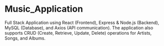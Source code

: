 # Music_Application
Full Stack Application using React (Frontend), Express &amp; Node.js (Backend), MySQL (Database), and Axios (API communication). The application also supports CRUD (Create, Retrieve, Update, Delete) operations for Artists, Songs, and Albums.

